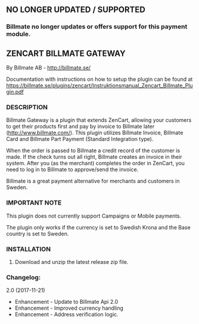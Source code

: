 ## NO LONGER UPDATED / SUPPORTED
### Billmate no longer updates or offers support for this payment module.

## ZENCART BILLMATE GATEWAY 

By Billmate AB - http://billmate.se/

Documentation with instructions on how to setup the plugin can be found at https://billmate.se/plugins/zencart/Instruktionsmanual_Zencart_Billmate_Plugin.pdf


### DESCRIPTION

Billmate Gateway is a plugin that extends ZenCart, allowing your customers to get their products first and pay by invoice to Billmate later (http://www.billmate.com/). This plugin utilizes Billmate Invoice, Billmate Card and Billmate Part Payment (Standard Integration type).

When the order is passed to Billmate a credit record of the customer is made. If the check turns out all right, Billmate creates an invoice in their system. After you (as the merchant) completes the order in ZenCart, you need to log in to Billmate to approve/send the invoice.

Billmate is a great payment alternative for merchants and customers in Sweden.


### IMPORTANT NOTE

This plugin does not currently support Campaigns or Mobile payments.

The plugin only works if the currency is set to Swedish Krona and the Base country is set to Sweden.

### INSTALLATION

1. Download and unzip the latest release zip file.

### Changelog: 

2.0 (2017-11-21)
* Enhancement - Update to Billmate Api 2.0
* Enhancement - Improved currency handling
* Enhancement - Address verification logic.

